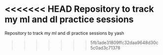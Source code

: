 <<<<<<< HEAD
Repository to track my ml and dl practice sessions
=======
Repository to track my ml and dl practice sessions by yash
>>>>>>> 5fb1ade31809ffc32daa9648d30c5c0ad3c71378

